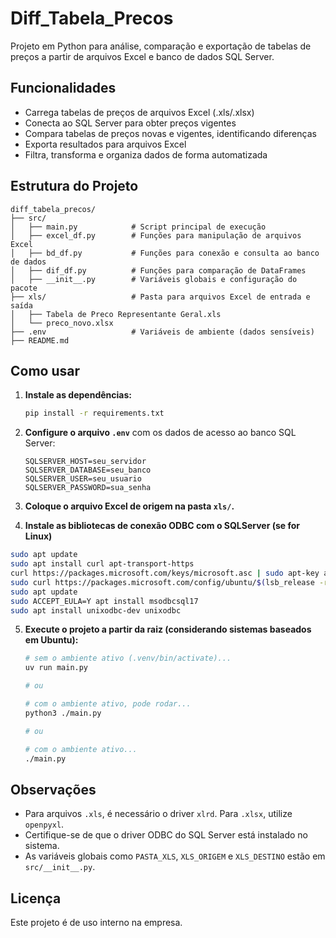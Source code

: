 # Diff_Tabela_Precos

Projeto em Python para análise, comparação e exportação de tabelas de preços a partir de arquivos Excel e banco de dados SQL Server.

## Funcionalidades

- Carrega tabelas de preços de arquivos Excel (.xls/.xlsx)
- Conecta ao SQL Server para obter preços vigentes
- Compara tabelas de preços novas e vigentes, identificando diferenças
- Exporta resultados para arquivos Excel
- Filtra, transforma e organiza dados de forma automatizada

## Estrutura do Projeto

```
diff_tabela_precos/
├── src/
│   ├── main.py            # Script principal de execução
│   ├── excel_df.py        # Funções para manipulação de arquivos Excel
│   ├── bd_df.py           # Funções para conexão e consulta ao banco de dados
│   ├── dif_df.py          # Funções para comparação de DataFrames
│   ├── __init__.py        # Variáveis globais e configuração do pacote
├── xls/                   # Pasta para arquivos Excel de entrada e saída
│   ├── Tabela de Preco Representante Geral.xls
│   └── preco_novo.xlsx
├── .env                   # Variáveis de ambiente (dados sensíveis)
├── README.md
```

## Como usar

1. **Instale as dependências:**
   ```sh
   pip install -r requirements.txt
   ```

2. **Configure o arquivo `.env`** com os dados de acesso ao banco SQL Server:
   ```
   SQLSERVER_HOST=seu_servidor
   SQLSERVER_DATABASE=seu_banco
   SQLSERVER_USER=seu_usuario
   SQLSERVER_PASSWORD=sua_senha
   ```

3. **Coloque o arquivo Excel de origem na pasta `xls/`.**

4. **Instale as bibliotecas de conexão ODBC com o SQLServer (se for Linux)**
```sh
sudo apt update
sudo apt install curl apt-transport-https
curl https://packages.microsoft.com/keys/microsoft.asc | sudo apt-key add -
sudo curl https://packages.microsoft.com/config/ubuntu/$(lsb_release -rs)/prod.list -o /etc/apt/sources.list.d/mssql-release.list
sudo apt update
sudo ACCEPT_EULA=Y apt install msodbcsql17
sudo apt install unixodbc-dev unixodbc
```

5. **Execute o projeto a partir da raiz (considerando sistemas baseados em Ubuntu):**
   ```sh
   # sem o ambiente ativo (.venv/bin/activate)...
   uv run main.py

   # ou

   # com o ambiente ativo, pode rodar...
   python3 ./main.py

   # ou

   # com o ambiente ativo...
   ./main.py
   ```

## Observações

- Para arquivos `.xls`, é necessário o driver `xlrd`. Para `.xlsx`, utilize `openpyxl`.
- Certifique-se de que o driver ODBC do SQL Server está instalado no sistema.
- As variáveis globais como `PASTA_XLS`, `XLS_ORIGEM` e `XLS_DESTINO` estão em `src/__init__.py`.

## Licença

Este projeto é de uso interno na empresa.